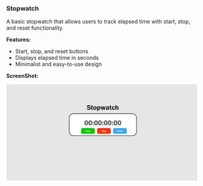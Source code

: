 ### Stopwatch
A basic stopwatch that allows users to track elapsed time with start, stop, and reset functionality.

**Features:**
- Start, stop, and reset buttons
- Displays elapsed time in seconds
- Minimalist and easy-to-use design

**ScreenShot:**
  
![Stopwatch Screenshot](https://github.com/0-Hossam-0/Stopwatch/blob/main/stopwatch.png)

